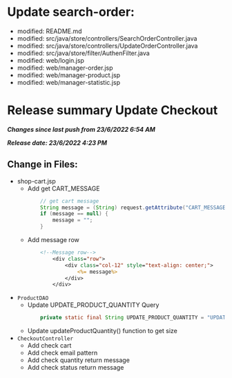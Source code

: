 # Update search-order:
- modified:   README.md
- modified:   src/java/store/controllers/SearchOrderController.java
- modified:   src/java/store/controllers/UpdateOrderController.java
- modified:   src/java/store/filter/AuthenFilter.java
- modified:   web/login.jsp
- modified:   web/manager-order.jsp
- modified:   web/manager-product.jsp
- modified:   web/manager-statistic.jsp

	












# Release summary Update Checkout
***Changes since last push from 23/6/2022 6:54 AM***

***Release date: 23/6/2022 4:23 PM***

## Change in Files:
- shop-cart.jsp
	- Add get CART_MESSAGE
		```java
			// get cart message
			String message = (String) request.getAttribute("CART_MESSAGE");
            if (message == null) {
                message = "";
            }
		```
	- Add message row
		```jsp
			<!--Message row-->
                <div class="row">
                    <div class="col-12" style="text-align: center;">
                        <%= message%>
                    </div>
                </div>
		```
- `ProductDAO`
	- Update UPDATE_PRODUCT_QUANTITY Query
		```java
			private static final String UPDATE_PRODUCT_QUANTITY = "UPDATE tblColorSizes SET quantity = ? WHERE productColorID = ? AND size LIKE ?";
		```
	- Update updateProductQuantity() function to get size
- `CheckoutController`
	- Add check cart
	- Add check email pattern
	- Add check quantity return message
	- Add check status return message
